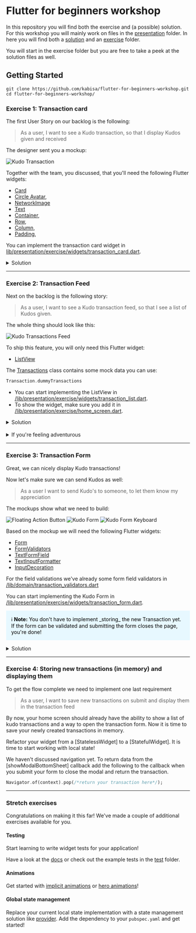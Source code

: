 # Flutter for beginners workshop

In this repository you will find both the exercise and (a possible) solution. For this workshop you will mainly work on files in the [presentation](lib/presentation/) folder. In here you will find both a [solution](lib/presentation//solution/) and an [exercise](lib/presentation/exercise/) folder.

You will start in the exercise folder but you are free to take a peek at the solution files as well.

## Getting Started

```
git clone https://github.com/kabisa/flutter-for-beginners-workshop.git
cd flutter-for-beginners-workshop/
```

### Exercise 1: Transaction card

The first User Story on our backlog is the following:

> As a user, I want to see a Kudo transaction, so that I display Kudos given and received

The designer sent you a mockup:

![Kudo Transaction](/assets/transaction_card.png)

Together with the team, you discussed, that you'll need the following Flutter widgets:

* [Card](https://api.flutter.dev/flutter/material/Card-class.html)
* [Circle Avatar](https://api.flutter.dev/flutter/material/CircleAvatar-class.html),
* [NetworkImage](https://api.flutter.dev/flutter/painting/NetworkImage-class.html)
* [Text](https://api.flutter.dev/flutter/widgets/Text-class.html)
* [Container](https://api.flutter.dev/flutter/widgets/Container-class.html),
* [Row](https://api.flutter.dev/flutter/widgets/Row-class.html),
* [Column](https://api.flutter.dev/flutter/widgets/Column-class.html),
* [Padding](https://api.flutter.dev/flutter/widgets/Padding-class.html),

You can implement the transaction card widget in [lib/presentation/exercise/widgets/transaction_card.dart](lib/presentation/exercise/widgets/transaction_card.dart).

<details>
  <summary>Solution</summary>

  * [Transaction Card](lib/presentation/solution/widgets/transaction_card.dart)
</details>

---

### Exercise 2: Transaction Feed

Next on the backlog is the following story:

> As a user, I want to see a Kudo transaction feed, so that I see a list of Kudos given.

The whole thing should look like this:

![Kudo Transactions Feed](/assets/transaction_feed.png "Kudo Transactions Feed")

To ship this feature, you will only need this Flutter widget:

* [ListView](https://api.flutter.dev/flutter/widgets/ListView-class.html)

The [Transactions](lib/domain/transaction.dart) class contains some mock data you can use:

```dart
Transaction.dummyTransactions
```

* You can start implementing the ListView in [/lib/presentation/exercise/widgets/transaction_list.dart](/lib/presentation/exercise/widgets/transaction_list.dart).
* To show the widget, make sure you add it in [/lib/presentation/exercise/home_screen.dart](/lib/presentation/exercise/home_screen.dart).

<details>
  <summary>Solution</summary>

  * [Transaction List](/lib/presentation/solution/widgets/transaction_list.dart)
</details>
<br/>
<details>
  <summary>If you're feeling adventurous</summary>

Have a look at [ListView.builder](https://api.flutter.dev/flutter/widgets/ListView/ListView.builder.html) or [ListView.separated](https://api.flutter.dev/flutter/widgets/ListView/ListView.separated.html).
</details>

---
### Exercise 3: Transaction Form

Great, we can nicely display Kudo transactions!

Now let's make sure we can send Kudos as well:

> As a user I want to send Kudo's to someone, to let them know my appreciation

The mockups show what we need to build:

![Floating Action Button](/assets/floating_action_button.png "Floating Action Button")
![Kudo Form](/assets/transaction_form.png "Transaction Form")
![Kudo Form Keyboard](/assets/transaction_form_keyboard.png "Transaction Form Keyboard")

Based on the mockup we will need the following Flutter widgets:

* [Form](https://api.flutter.dev/flutter/widgets/Form-class.html)
* [FormValidators](https://api.flutter.dev/flutter/widgets/FormFieldValidator.html)
* [TextFormField](https://api.flutter.dev/flutter/material/TextFormField-class.html)
* [TextInputFormatter](https://api.flutter.dev/flutter/services/TextInputFormatter-class.html)
* [InputDecoration](https://api.flutter.dev/flutter/material/InputDecoration-class.html)

For the field validations we've already some form field validators in [/lib/domain/transaction_validators.dart](/lib/domain/transaction_validators.dart)

You can start implementing the Kudo Form in [/lib/presentation/exercise/widgets/transaction_form.dart](/lib/presentation/exercise/widgets/transaction_form.dart).

<div style="background-color: #e7f8ff; color: #000; padding: 1em; margin-bottom: 1em;">ℹ️ <strong>Note:</strong> You don't have to implement _storing_ the new Transaction yet. If the form can be validated and submitting the form closes the page, you're done!</div>

<details>
  <summary>Solution</summary>

  * [Transaction Form](/lib/presentation/solution/widgets/transaction_form.dart)
</details>

---

### Exercise 4: Storing new transactions (in memory) and displaying them

To get the flow complete we need to implement one last requirement

> As a user, I want to save new transactions on submit and display them in the transaction feed

By now, your home screen should already have the ability to show a list of kudo transactions and a way to open the transaction form. Now it is time to save your newly created transactions in memory.

Refactor your widget from a [StatelessWidget] to a [StatefulWidget]. It is
time to start working with local state!

We haven't discussed navigation yet. To return data from the [showModalBottomSheet]
callback add the following to the callback when you submit your form to close the modal and return the transaction.
```dart
Navigator.of(context).pop(/*return your transaction here*/);
```

---

### Stretch exercises

Congratulations on making it this far! We've made a couple of additional exercises available for you.

#### Testing

Start learning to write widget tests for your application!

Have a look at the [docs](https://docs.flutter.dev/cookbook/testing/widget/introduction) or check out the example tests in the [test](/test/) folder.

#### Animations

Get started with [implicit animations](https://docs.flutter.dev/development/ui/animations/implicit-animations) or [hero animations](https://docs.flutter.dev/development/ui/animations/hero-animations)!

#### Global state management

Replace your current local state implementation with a state management solution like [provider](https://pub.dev/packages/provider). Add the dependency to your `pubspec.yaml` and get started!

